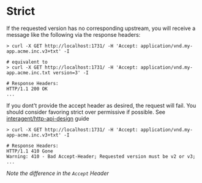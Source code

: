 # Strict


If the requested version has no corresponding upstream, you will receive a message like the following via the response headers:

```
> curl -X GET http://localhost:1731/ -H 'Accept: application/vnd.my-app.acme.inc.v3+txt' -I

# equivalent to
> curl -X GET http://localhost:1731/ -H 'Accept: application/vnd.my-app.acme.inc.txt version=3' -I

# Response Headers:
HTTP/1.1 200 OK
...
```

If you dont't provide the accept header as desired, the request will fail.
You should consider favoring strict over permissive if possible.
See [interagent/http-api-design](https://github.com/interagent/http-api-design/blob/master/en/foundations/require-versioning-in-the-accepts-header.md#require-versioning-in-the-accepts-header) guide

```
> curl -X GET http://localhost:1731/ -H 'Accept: application/vnd.my-app-acme.inc.v3+txt' -I

# Response Headers:
HTTP/1.1 410 Gone
Warning: 410 - Bad Accept-Header; Requested version must be v2 or v3;
...
```

*Note the difference in the `Accept` Header*
